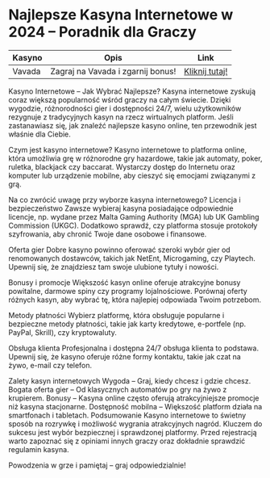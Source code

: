 # Najlepsze Kasyna Internetowe w 2024 – Poradnik dla Graczy
| **Kasyno** | **Opis**                 | **Link**                                      |
|------------|--------------------------|----------------------------------------------|
| Vavada     | Zagraj na Vavada i zgarnij bonus! | [Kliknij tutaj!](https://partnervavadarv.com/?promo=664c53c2-c126-47df-a9b6-e93726155fae&target=register) |


Kasyno Internetowe – Jak Wybrać Najlepsze?
Kasyna internetowe zyskują coraz większą popularność wśród graczy na całym świecie. Dzięki wygodzie, różnorodności gier i dostępności 24/7, wielu użytkowników rezygnuje z tradycyjnych kasyn na rzecz wirtualnych platform. Jeśli zastanawiasz się, jak znaleźć najlepsze kasyno online, ten przewodnik jest właśnie dla Ciebie.

Czym jest kasyno internetowe?
Kasyno internetowe to platforma online, która umożliwia grę w różnorodne gry hazardowe, takie jak automaty, poker, ruletka, blackjack czy baccarat. Wystarczy dostęp do Internetu oraz komputer lub urządzenie mobilne, aby cieszyć się emocjami związanymi z grą.

Na co zwrócić uwagę przy wyborze kasyna internetowego?
Licencja i bezpieczeństwo
Zawsze wybieraj kasyna posiadające odpowiednie licencje, np. wydane przez Malta Gaming Authority (MGA) lub UK Gambling Commission (UKGC). Dodatkowo sprawdź, czy platforma stosuje protokoły szyfrowania, aby chronić Twoje dane osobowe i finansowe.

Oferta gier
Dobre kasyno powinno oferować szeroki wybór gier od renomowanych dostawców, takich jak NetEnt, Microgaming, czy Playtech. Upewnij się, że znajdziesz tam swoje ulubione tytuły i nowości.

Bonusy i promocje
Większość kasyn online oferuje atrakcyjne bonusy powitalne, darmowe spiny czy programy lojalnościowe. Porównaj oferty różnych kasyn, aby wybrać tę, która najlepiej odpowiada Twoim potrzebom.

Metody płatności
Wybierz platformę, która obsługuje popularne i bezpieczne metody płatności, takie jak karty kredytowe, e-portfele (np. PayPal, Skrill), czy kryptowaluty.

Obsługa klienta
Profesjonalna i dostępna 24/7 obsługa klienta to podstawa. Upewnij się, że kasyno oferuje różne formy kontaktu, takie jak czat na żywo, e-mail czy telefon.

Zalety kasyn internetowych
Wygoda – Graj, kiedy chcesz i gdzie chcesz.
Bogata oferta gier – Od klasycznych automatów po gry na żywo z krupierem.
Bonusy – Kasyna online często oferują atrakcyjniejsze promocje niż kasyna stacjonarne.
Dostępność mobilna – Większość platform działa na smartfonach i tabletach.
Podsumowanie
Kasyno internetowe to świetny sposób na rozrywkę i możliwość wygrania atrakcyjnych nagród. Kluczem do sukcesu jest wybór bezpiecznej i sprawdzonej platformy. Przed rejestracją warto zapoznać się z opiniami innych graczy oraz dokładnie sprawdzić regulamin kasyna.

Powodzenia w grze i pamiętaj – graj odpowiedzialnie!
